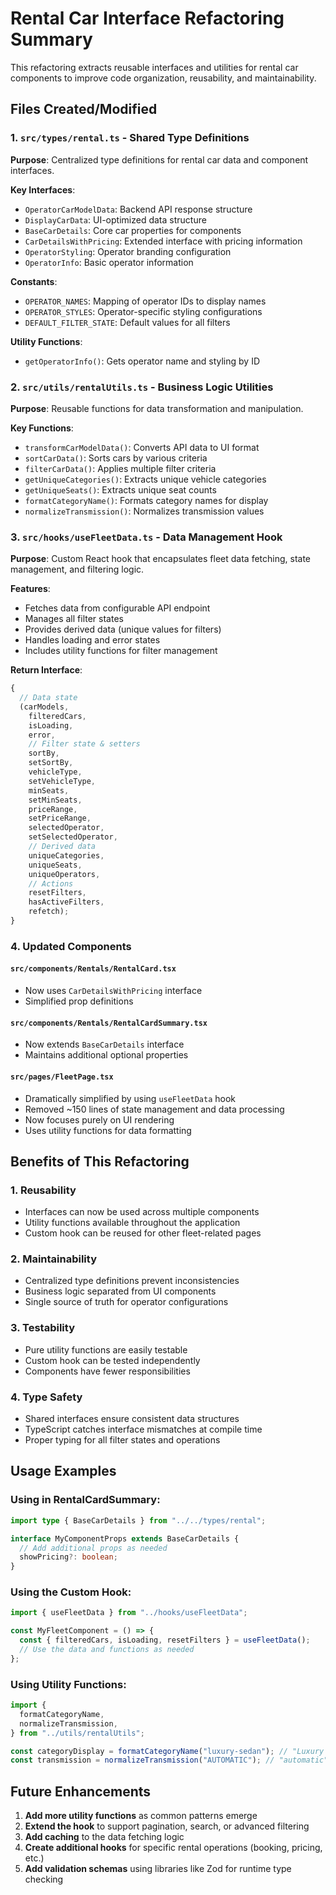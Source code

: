 # Rental Car Interface Refactoring Summary

This refactoring extracts reusable interfaces and utilities for rental car components to improve code organization, reusability, and maintainability.

## Files Created/Modified

### 1. `src/types/rental.ts` - Shared Type Definitions

**Purpose**: Centralized type definitions for rental car data and component interfaces.

**Key Interfaces**:

- `OperatorCarModelData`: Backend API response structure
- `DisplayCarData`: UI-optimized data structure
- `BaseCarDetails`: Core car properties for components
- `CarDetailsWithPricing`: Extended interface with pricing information
- `OperatorStyling`: Operator branding configuration
- `OperatorInfo`: Basic operator information

**Constants**:

- `OPERATOR_NAMES`: Mapping of operator IDs to display names
- `OPERATOR_STYLES`: Operator-specific styling configurations
- `DEFAULT_FILTER_STATE`: Default values for all filters

**Utility Functions**:

- `getOperatorInfo()`: Gets operator name and styling by ID

### 2. `src/utils/rentalUtils.ts` - Business Logic Utilities

**Purpose**: Reusable functions for data transformation and manipulation.

**Key Functions**:

- `transformCarModelData()`: Converts API data to UI format
- `sortCarData()`: Sorts cars by various criteria
- `filterCarData()`: Applies multiple filter criteria
- `getUniqueCategories()`: Extracts unique vehicle categories
- `getUniqueSeats()`: Extracts unique seat counts
- `formatCategoryName()`: Formats category names for display
- `normalizeTransmission()`: Normalizes transmission values

### 3. `src/hooks/useFleetData.ts` - Data Management Hook

**Purpose**: Custom React hook that encapsulates fleet data fetching, state management, and filtering logic.

**Features**:

- Fetches data from configurable API endpoint
- Manages all filter states
- Provides derived data (unique values for filters)
- Handles loading and error states
- Includes utility functions for filter management

**Return Interface**:

```typescript
{
  // Data state
  (carModels,
    filteredCars,
    isLoading,
    error,
    // Filter state & setters
    sortBy,
    setSortBy,
    vehicleType,
    setVehicleType,
    minSeats,
    setMinSeats,
    priceRange,
    setPriceRange,
    selectedOperator,
    setSelectedOperator,
    // Derived data
    uniqueCategories,
    uniqueSeats,
    uniqueOperators,
    // Actions
    resetFilters,
    hasActiveFilters,
    refetch);
}
```

### 4. Updated Components

#### `src/components/Rentals/RentalCard.tsx`

- Now uses `CarDetailsWithPricing` interface
- Simplified prop definitions

#### `src/components/Rentals/RentalCardSummary.tsx`

- Now extends `BaseCarDetails` interface
- Maintains additional optional properties

#### `src/pages/FleetPage.tsx`

- Dramatically simplified by using `useFleetData` hook
- Removed ~150 lines of state management and data processing
- Now focuses purely on UI rendering
- Uses utility functions for data formatting

## Benefits of This Refactoring

### 1. **Reusability**

- Interfaces can now be used across multiple components
- Utility functions available throughout the application
- Custom hook can be reused for other fleet-related pages

### 2. **Maintainability**

- Centralized type definitions prevent inconsistencies
- Business logic separated from UI components
- Single source of truth for operator configurations

### 3. **Testability**

- Pure utility functions are easily testable
- Custom hook can be tested independently
- Components have fewer responsibilities

### 4. **Type Safety**

- Shared interfaces ensure consistent data structures
- TypeScript catches interface mismatches at compile time
- Proper typing for all filter states and operations

## Usage Examples

### Using in RentalCardSummary:

```typescript
import type { BaseCarDetails } from "../../types/rental";

interface MyComponentProps extends BaseCarDetails {
  // Add additional props as needed
  showPricing?: boolean;
}
```

### Using the Custom Hook:

```typescript
import { useFleetData } from "../hooks/useFleetData";

const MyFleetComponent = () => {
  const { filteredCars, isLoading, resetFilters } = useFleetData();
  // Use the data and functions as needed
};
```

### Using Utility Functions:

```typescript
import {
  formatCategoryName,
  normalizeTransmission,
} from "../utils/rentalUtils";

const categoryDisplay = formatCategoryName("luxury-sedan"); // "Luxury Sedan"
const transmission = normalizeTransmission("AUTOMATIC"); // "automatic"
```

## Future Enhancements

1. **Add more utility functions** as common patterns emerge
2. **Extend the hook** to support pagination, search, or advanced filtering
3. **Add caching** to the data fetching logic
4. **Create additional hooks** for specific rental operations (booking, pricing, etc.)
5. **Add validation schemas** using libraries like Zod for runtime type checking
